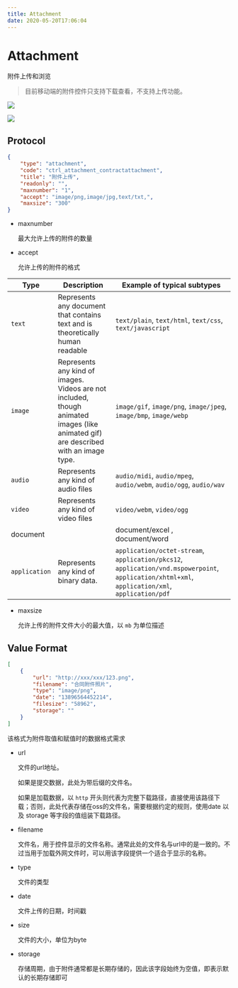 ```yaml
---
title: Attachment
date: 2020-05-20T17:06:04
---
```


# Attachment

附件上传和浏览

> 目前移动端的附件控件只支持下载查看，不支持上传功能。

![](http://apaas.wxchina.com:8881/wp-content/uploads/AttachmentSample1.png)

![](http://apaas.wxchina.com:8881/wp-content/uploads/AttachmentSample2.png)

## Protocol

```Json
{
    "type": "attachment",
    "code": "ctrl_attachment_contractattachment",
    "title": "附件上传",
    "readonly": "",
    "maxnumber": "1",
    "accept": "image/png,image/jpg,text/txt,",
    "maxsize": "300"
}
```

* maxnumber

  最大允许上传的附件的数量

* accept

  允许上传的附件的格式

|Type|Description|Example of typical subtypes|
|---|---|---|
|`text`|Represents any document that contains text and is theoretically human readable|`text/plain`, `text/html`, `text/css`, `text/javascript`|
|`image`|Represents any kind of images. Videos are not included, though animated images (like animated gif) are described with an image type.|`image/gif`, `image/png`, `image/jpeg`, `image/bmp`, `image/webp`|
|`audio`|Represents any kind of audio files|`audio/midi`, `audio/mpeg`, `audio/webm`, `audio/ogg`, `audio/wav`|
|`video`|Represents any kind of video files|`video/webm`, `video/ogg`|
|document||document/excel , document/word|
|`application`|Represents any kind of binary data.|`application/octet-stream`, `application/pkcs12`, `application/vnd.mspowerpoint`, `application/xhtml+xml`, `application/xml`, `application/pdf`|

* maxsize

  允许上传的附件文件大小的最大值，以 `mb` 为单位描述

## Value Format

```Json
[
    {
        "url": "http://xxx/xxx/123.png",
        "filename": "合同附件照片",
        "type": "image/png",
        "date": "13896564452214",
        "filesize": "58962",
        "storage": ""
    }
]
```

该格式为附件取值和赋值时的数据格式需求

* url

  文件的url地址。

  如果是提交数据，此处为带后缀的文件名。

  如果是加载数据，以 `http` 开头则代表为完整下载路径，直接使用该路径下载；否则，此处代表存储在oss的文件名，需要根据约定的规则，使用date 以及 storage 等字段的值组装下载路径。

* filename

  文件名，用于控件显示的文件名称。通常此处的文件名与url中的是一致的。不过当用于加载外网文件时，可以用该字段提供一个适合于显示的名称。

* type

  文件的类型

* date

  文件上传的日期，时间戳

* size

  文件的大小，单位为byte

* storage

  存储周期，由于附件通常都是长期存储的，因此该字段始终为空值，即表示默认的长期存储即可